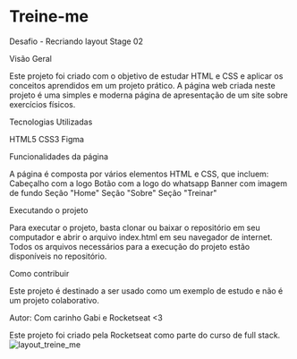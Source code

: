 # Treine-me

Desafio - Recriando layout Stage 02

Visão Geral

Este projeto foi criado com o objetivo de estudar HTML e CSS e aplicar os conceitos aprendidos em um projeto prático. 
A página web criada neste projeto é uma simples e moderna página de apresentação de um site sobre exercícios físicos.

Tecnologias Utilizadas

HTML5 CSS3 Figma

Funcionalidades da página

A página é composta por vários elementos HTML e CSS, que incluem: 
Cabeçalho com a logo 
Botão com a logo do whatsapp
Banner com imagem de fundo 
Seção "Home"
Seção "Sobre" 
Seção "Treinar"

Executando o projeto

Para executar o projeto, basta clonar ou baixar o repositório em seu computador e abrir o arquivo index.html em seu navegador de internet. 
Todos os arquivos necessários para a execução do projeto estão disponíveis no repositório.

Como contribuir

Este projeto é destinado a ser usado como um exemplo de estudo e não é um projeto colaborativo.

Autor: Com carinho Gabi e Rocketseat <3

Este projeto foi criado pela Rocketseat como parte do curso de full stack.
![layout_treine_me](https://user-images.githubusercontent.com/82898190/219170169-6ebad6b2-85c5-4d5f-b25b-8e128dcd975c.png)

